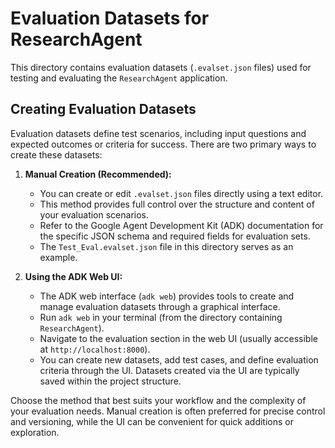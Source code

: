 # Evaluation Datasets for ResearchAgent

This directory contains evaluation datasets (`.evalset.json` files) used for testing and evaluating the `ResearchAgent` application.

## Creating Evaluation Datasets

Evaluation datasets define test scenarios, including input questions and expected outcomes or criteria for success. There are two primary ways to create these datasets:

1.  **Manual Creation (Recommended):**
    *   You can create or edit `.evalset.json` files directly using a text editor.
    *   This method provides full control over the structure and content of your evaluation scenarios.
    *   Refer to the Google Agent Development Kit (ADK) documentation for the specific JSON schema and required fields for evaluation sets.
    *   The `Test_Eval.evalset.json` file in this directory serves as an example.

2.  **Using the ADK Web UI:**
    *   The ADK web interface (`adk web`) provides tools to create and manage evaluation datasets through a graphical interface.
    *   Run `adk web` in your terminal (from the directory containing `ResearchAgent`).
    *   Navigate to the evaluation section in the web UI (usually accessible at `http://localhost:8000`).
    *   You can create new datasets, add test cases, and define evaluation criteria through the UI. Datasets created via the UI are typically saved within the project structure.

Choose the method that best suits your workflow and the complexity of your evaluation needs. Manual creation is often preferred for precise control and versioning, while the UI can be convenient for quick additions or exploration.

